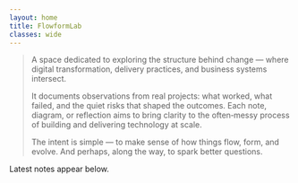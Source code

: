 ```yaml
---
layout: home
title: FlowformLab
classes: wide
---
```



> A space dedicated to exploring the structure behind change — where digital transformation, delivery practices, and business systems intersect.
>
> It documents observations from real projects: what worked, what failed, and the quiet risks that shaped the outcomes. Each note, diagram, or reflection aims to bring clarity to the often‑messy process of building and delivering technology at scale.
>
> The intent is simple — to make sense of how things flow, form, and evolve. And perhaps, along the way, to spark better questions.


Latest notes appear below.
